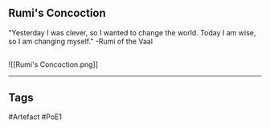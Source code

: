 ## Rumi's Concoction
"Yesterday I was clever, so I wanted to change the world.
Today I am wise, so I am changing myself."
-Rumi of the Vaal
##
![[Rumi's Concoction.png]]

---
## Tags
#Artefact
#PoE1